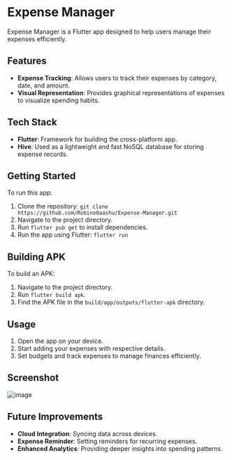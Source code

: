 # Expense Manager

Expense Manager is a Flutter app designed to help users manage their expenses efficiently.

## Features

- **Expense Tracking**: Allows users to track their expenses by category, date, and amount.
- **Visual Representation**: Provides graphical representations of expenses to visualize spending habits.

## Tech Stack

- **Flutter**: Framework for building the cross-platform app.
- **Hive**: Used as a lightweight and fast NoSQL database for storing expense records.

## Getting Started

To run this app:

1. Clone the repository: `git clone https://github.com/Robino0aashu/Expense-Manager.git`
2. Navigate to the project directory.
3. Run `flutter pub get` to install dependencies.
4. Run the app using Flutter: `flutter run`

## Building APK

To build an APK:

1. Navigate to the project directory.
2. Run `flutter build apk`.
3. Find the APK file in the `build/app/outputs/flutter-apk` directory.

## Usage

1. Open the app on your device.
2. Start adding your expenses with respective details.
3. Set budgets and track expenses to manage finances efficiently.

## Screenshot
![image](https://github.com/Robino0aashu/Expense-Manager/assets/103640421/406e2e0b-ab85-49ed-833c-3657a019825d)


## Future Improvements

- **Cloud Integration**: Syncing data across devices.
- **Expense Reminder**: Setting reminders for recurring expenses.
- **Enhanced Analytics**: Providing deeper insights into spending patterns.


